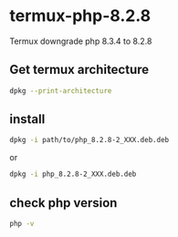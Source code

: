 # termux-php-8.2.8
Termux downgrade php 8.3.4 to 8.2.8

## Get termux architecture
```bash
dpkg --print-architecture
```

## install
```bash
dpkg -i path/to/php_8.2.8-2_XXX.deb.deb
```
or
```bash
dpkg -i php_8.2.8-2_XXX.deb.deb
```

## check php version
```bash
php -v
```
